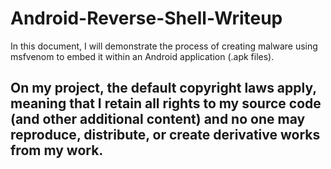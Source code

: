 # Android-Reverse-Shell-Writeup
In this document, I will demonstrate the process of creating malware using msfvenom to embed it within an Android application (.apk files).

## On my project, the default copyright laws apply, meaning that I retain all rights to my source code (and other additional content) and no one may reproduce, distribute, or create derivative works from my work.
